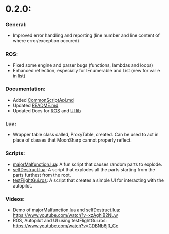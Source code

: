 # 0.2.0:
### General:
- Improved error handling and reporting (line number and line content of where error/exception occured)

### ROS:
- Fixed some engine and parser bugs (functions, lambdas and loops)
- Enhanced reflection, especially for IEnumerable and List (new for var e in list)

### Documentation:
- Added [CommonScriptApi.md](CommonScriptApi.md)
- Updated [README.md](README.md)
- Updated Docs for [ROS](RedOnion.Script/README.md) and [UI lib](RedOnion.UI/README.md)

### Lua:
- Wrapper table class called, ProxyTable, created. Can be used to act in place of classes that MoonSharp cannot properly reflect.

### Scripts:
- [majorMalfunction.lua](https://github.com/evandisoft/RedOnion/blob/master/GameData/RedOnion/Scripts/majorMalfunction.lua): A fun script that causes random parts to explode.
- [selfDestruct.lua](https://github.com/evandisoft/RedOnion/blob/master/GameData/RedOnion/Scripts/selfDestruct.lua): A script that explodes all the parts starting from the parts furthest from the root.
- [testFlightGui.ros](https://github.com/evandisoft/RedOnion/blob/master/GameData/RedOnion/Scripts/testFlightGui.ros): A script that creates a simple UI for interacting with the autopilot.

### Videos:
- Demo of majorMalfunction.lua and selfDestruct.lua: https://www.youtube.com/watch?v=xzAghlB2NLw
- ROS, Autopilot and UI using testFlightGui.ros: https://www.youtube.com/watch?v=CDBNb6jR_Cc 
